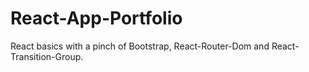 # React-App-Portfolio
React basics with a pinch of Bootstrap, React-Router-Dom and React-Transition-Group.
